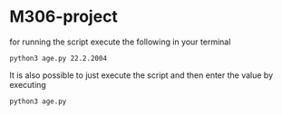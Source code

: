 # M306-project

for running the script execute the following in your terminal

```python3 age.py 22.2.2004```

It is also possible to just execute the script and then enter the value by executing

```python3 age.py```
